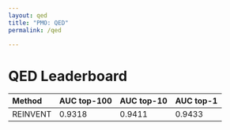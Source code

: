 ```yaml
---
layout: qed
title: "PMO: QED"
permalink: /qed

---
```


# QED Leaderboard




| Method | AUC top-100 | AUC top-10 | AUC top-1 |
| :--- | :--- | :--- | :--- |
| REINVENT | 0.9318 | 0.9411 | 0.9433 | 




